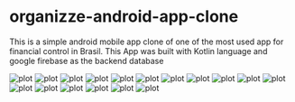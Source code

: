 # organizze-android-app-clone
This is a simple android mobile app clone of one of the most used app for financial control in Brasil.
This App was built with Kotlin language and google firebase as the backend database

![plot](./screenshots/1.jpg)
![plot](./screenshots/2.jpg)
![plot](./screenshots/3.jpg)
![plot](./screenshots/4.jpg)
![plot](./screenshots/5.jpg)
![plot](./screenshots/6.jpg)
![plot](./screenshots/7.jpg)
![plot](./screenshots/8.jpg)
![plot](./screenshots/9.jpg)
![plot](./screenshots/10.jpg)
![plot](./screenshots/11.jpg)
![plot](./screenshots/12.jpg)
![plot](./screenshots/13.jpg)
![plot](./screenshots/14.jpg)
![plot](./screenshots/15.jpg)
![plot](./screenshots/16.jpg)
![plot](./screenshots/17.jpg)
